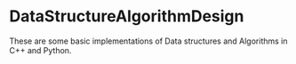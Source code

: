# DataStructureAlgorithmDesign
These are some basic implementations of Data structures and Algorithms in C++ and Python.
